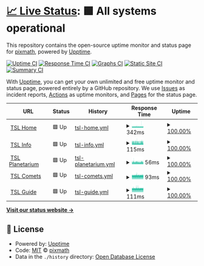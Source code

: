 # [📈 Live Status](https://pixmath.github.io/upptime): <!--live status--> **🟩 All systems operational**

This repository contains the open-source uptime monitor and status page for [pixmath](https://pixmath.github.io/upptime), powered by [Upptime](https://github.com/upptime/upptime).

[![Uptime CI](https://github.com/pixmath/upptime/workflows/Uptime%20CI/badge.svg)](https://github.com/pixmath/upptime/actions?query=workflow%3A%22Uptime+CI%22)
[![Response Time CI](https://github.com/pixmath/upptime/workflows/Response%20Time%20CI/badge.svg)](https://github.com/pixmath/upptime/actions?query=workflow%3A%22Response+Time+CI%22)
[![Graphs CI](https://github.com/pixmath/upptime/workflows/Graphs%20CI/badge.svg)](https://github.com/pixmath/upptime/actions?query=workflow%3A%22Graphs+CI%22)
[![Static Site CI](https://github.com/pixmath/upptime/workflows/Static%20Site%20CI/badge.svg)](https://github.com/pixmath/upptime/actions?query=workflow%3A%22Static+Site+CI%22)
[![Summary CI](https://github.com/pixmath/upptime/workflows/Summary%20CI/badge.svg)](https://github.com/pixmath/upptime/actions?query=workflow%3A%22Summary+CI%22)

With [Upptime](https://upptime.js.org), you can get your own unlimited and free uptime monitor and status page, powered entirely by a GitHub repository. We use [Issues](https://github.com/pixmath/upptime/issues) as incident reports, [Actions](https://github.com/pixmath/upptime/actions) as uptime monitors, and [Pages](https://pixmath.github.io/upptime) for the status page.

<!--start: status pages-->
<!-- This summary is generated by Upptime (https://github.com/upptime/upptime) -->
<!-- Do not edit this manually, your changes will be overwritten -->
<!-- prettier-ignore -->
| URL | Status | History | Response Time | Uptime |
| --- | ------ | ------- | ------------- | ------ |
| <img alt="" src="https://icons.duckduckgo.com/ip3/theskylive.com.ico" height="13"> [TSL Home](https://theskylive.com) | 🟩 Up | [tsl-home.yml](https://github.com/pixmath/upptime/commits/HEAD/history/tsl-home.yml) | <details><summary><img alt="Response time graph" src="./graphs/tsl-home/response-time-week.png" height="20"> 342ms</summary><br><a href="https://pixmath.github.io/upptime/history/tsl-home"><img alt="Response time 338" src="https://img.shields.io/endpoint?url=https%3A%2F%2Fraw.githubusercontent.com%2Fpixmath%2Fupptime%2FHEAD%2Fapi%2Ftsl-home%2Fresponse-time.json"></a><br><a href="https://pixmath.github.io/upptime/history/tsl-home"><img alt="24-hour response time 347" src="https://img.shields.io/endpoint?url=https%3A%2F%2Fraw.githubusercontent.com%2Fpixmath%2Fupptime%2FHEAD%2Fapi%2Ftsl-home%2Fresponse-time-day.json"></a><br><a href="https://pixmath.github.io/upptime/history/tsl-home"><img alt="7-day response time 342" src="https://img.shields.io/endpoint?url=https%3A%2F%2Fraw.githubusercontent.com%2Fpixmath%2Fupptime%2FHEAD%2Fapi%2Ftsl-home%2Fresponse-time-week.json"></a><br><a href="https://pixmath.github.io/upptime/history/tsl-home"><img alt="30-day response time 337" src="https://img.shields.io/endpoint?url=https%3A%2F%2Fraw.githubusercontent.com%2Fpixmath%2Fupptime%2FHEAD%2Fapi%2Ftsl-home%2Fresponse-time-month.json"></a><br><a href="https://pixmath.github.io/upptime/history/tsl-home"><img alt="1-year response time 338" src="https://img.shields.io/endpoint?url=https%3A%2F%2Fraw.githubusercontent.com%2Fpixmath%2Fupptime%2FHEAD%2Fapi%2Ftsl-home%2Fresponse-time-year.json"></a></details> | <details><summary><a href="https://pixmath.github.io/upptime/history/tsl-home">100.00%</a></summary><a href="https://pixmath.github.io/upptime/history/tsl-home"><img alt="All-time uptime 100.00%" src="https://img.shields.io/endpoint?url=https%3A%2F%2Fraw.githubusercontent.com%2Fpixmath%2Fupptime%2FHEAD%2Fapi%2Ftsl-home%2Fuptime.json"></a><br><a href="https://pixmath.github.io/upptime/history/tsl-home"><img alt="24-hour uptime 100.00%" src="https://img.shields.io/endpoint?url=https%3A%2F%2Fraw.githubusercontent.com%2Fpixmath%2Fupptime%2FHEAD%2Fapi%2Ftsl-home%2Fuptime-day.json"></a><br><a href="https://pixmath.github.io/upptime/history/tsl-home"><img alt="7-day uptime 100.00%" src="https://img.shields.io/endpoint?url=https%3A%2F%2Fraw.githubusercontent.com%2Fpixmath%2Fupptime%2FHEAD%2Fapi%2Ftsl-home%2Fuptime-week.json"></a><br><a href="https://pixmath.github.io/upptime/history/tsl-home"><img alt="30-day uptime 100.00%" src="https://img.shields.io/endpoint?url=https%3A%2F%2Fraw.githubusercontent.com%2Fpixmath%2Fupptime%2FHEAD%2Fapi%2Ftsl-home%2Fuptime-month.json"></a><br><a href="https://pixmath.github.io/upptime/history/tsl-home"><img alt="1-year uptime 100.00%" src="https://img.shields.io/endpoint?url=https%3A%2F%2Fraw.githubusercontent.com%2Fpixmath%2Fupptime%2FHEAD%2Fapi%2Ftsl-home%2Fuptime-year.json"></a></details>
| <img alt="" src="https://icons.duckduckgo.com/ip3/theskylive.com.ico" height="13"> [TSL Info](https://theskylive.com/jupiter-info) | 🟩 Up | [tsl-info.yml](https://github.com/pixmath/upptime/commits/HEAD/history/tsl-info.yml) | <details><summary><img alt="Response time graph" src="./graphs/tsl-info/response-time-week.png" height="20"> 115ms</summary><br><a href="https://pixmath.github.io/upptime/history/tsl-info"><img alt="Response time 108" src="https://img.shields.io/endpoint?url=https%3A%2F%2Fraw.githubusercontent.com%2Fpixmath%2Fupptime%2FHEAD%2Fapi%2Ftsl-info%2Fresponse-time.json"></a><br><a href="https://pixmath.github.io/upptime/history/tsl-info"><img alt="24-hour response time 113" src="https://img.shields.io/endpoint?url=https%3A%2F%2Fraw.githubusercontent.com%2Fpixmath%2Fupptime%2FHEAD%2Fapi%2Ftsl-info%2Fresponse-time-day.json"></a><br><a href="https://pixmath.github.io/upptime/history/tsl-info"><img alt="7-day response time 115" src="https://img.shields.io/endpoint?url=https%3A%2F%2Fraw.githubusercontent.com%2Fpixmath%2Fupptime%2FHEAD%2Fapi%2Ftsl-info%2Fresponse-time-week.json"></a><br><a href="https://pixmath.github.io/upptime/history/tsl-info"><img alt="30-day response time 114" src="https://img.shields.io/endpoint?url=https%3A%2F%2Fraw.githubusercontent.com%2Fpixmath%2Fupptime%2FHEAD%2Fapi%2Ftsl-info%2Fresponse-time-month.json"></a><br><a href="https://pixmath.github.io/upptime/history/tsl-info"><img alt="1-year response time 108" src="https://img.shields.io/endpoint?url=https%3A%2F%2Fraw.githubusercontent.com%2Fpixmath%2Fupptime%2FHEAD%2Fapi%2Ftsl-info%2Fresponse-time-year.json"></a></details> | <details><summary><a href="https://pixmath.github.io/upptime/history/tsl-info">100.00%</a></summary><a href="https://pixmath.github.io/upptime/history/tsl-info"><img alt="All-time uptime 100.00%" src="https://img.shields.io/endpoint?url=https%3A%2F%2Fraw.githubusercontent.com%2Fpixmath%2Fupptime%2FHEAD%2Fapi%2Ftsl-info%2Fuptime.json"></a><br><a href="https://pixmath.github.io/upptime/history/tsl-info"><img alt="24-hour uptime 100.00%" src="https://img.shields.io/endpoint?url=https%3A%2F%2Fraw.githubusercontent.com%2Fpixmath%2Fupptime%2FHEAD%2Fapi%2Ftsl-info%2Fuptime-day.json"></a><br><a href="https://pixmath.github.io/upptime/history/tsl-info"><img alt="7-day uptime 100.00%" src="https://img.shields.io/endpoint?url=https%3A%2F%2Fraw.githubusercontent.com%2Fpixmath%2Fupptime%2FHEAD%2Fapi%2Ftsl-info%2Fuptime-week.json"></a><br><a href="https://pixmath.github.io/upptime/history/tsl-info"><img alt="30-day uptime 100.00%" src="https://img.shields.io/endpoint?url=https%3A%2F%2Fraw.githubusercontent.com%2Fpixmath%2Fupptime%2FHEAD%2Fapi%2Ftsl-info%2Fuptime-month.json"></a><br><a href="https://pixmath.github.io/upptime/history/tsl-info"><img alt="1-year uptime 100.00%" src="https://img.shields.io/endpoint?url=https%3A%2F%2Fraw.githubusercontent.com%2Fpixmath%2Fupptime%2FHEAD%2Fapi%2Ftsl-info%2Fuptime-year.json"></a></details>
| <img alt="" src="https://icons.duckduckgo.com/ip3/theskylive.com.ico" height="13"> [TSL Planetarium](https://theskylive.com/planetarium?obj=jupiter) | 🟩 Up | [tsl-planetarium.yml](https://github.com/pixmath/upptime/commits/HEAD/history/tsl-planetarium.yml) | <details><summary><img alt="Response time graph" src="./graphs/tsl-planetarium/response-time-week.png" height="20"> 56ms</summary><br><a href="https://pixmath.github.io/upptime/history/tsl-planetarium"><img alt="Response time 60" src="https://img.shields.io/endpoint?url=https%3A%2F%2Fraw.githubusercontent.com%2Fpixmath%2Fupptime%2FHEAD%2Fapi%2Ftsl-planetarium%2Fresponse-time.json"></a><br><a href="https://pixmath.github.io/upptime/history/tsl-planetarium"><img alt="24-hour response time 55" src="https://img.shields.io/endpoint?url=https%3A%2F%2Fraw.githubusercontent.com%2Fpixmath%2Fupptime%2FHEAD%2Fapi%2Ftsl-planetarium%2Fresponse-time-day.json"></a><br><a href="https://pixmath.github.io/upptime/history/tsl-planetarium"><img alt="7-day response time 56" src="https://img.shields.io/endpoint?url=https%3A%2F%2Fraw.githubusercontent.com%2Fpixmath%2Fupptime%2FHEAD%2Fapi%2Ftsl-planetarium%2Fresponse-time-week.json"></a><br><a href="https://pixmath.github.io/upptime/history/tsl-planetarium"><img alt="30-day response time 55" src="https://img.shields.io/endpoint?url=https%3A%2F%2Fraw.githubusercontent.com%2Fpixmath%2Fupptime%2FHEAD%2Fapi%2Ftsl-planetarium%2Fresponse-time-month.json"></a><br><a href="https://pixmath.github.io/upptime/history/tsl-planetarium"><img alt="1-year response time 60" src="https://img.shields.io/endpoint?url=https%3A%2F%2Fraw.githubusercontent.com%2Fpixmath%2Fupptime%2FHEAD%2Fapi%2Ftsl-planetarium%2Fresponse-time-year.json"></a></details> | <details><summary><a href="https://pixmath.github.io/upptime/history/tsl-planetarium">100.00%</a></summary><a href="https://pixmath.github.io/upptime/history/tsl-planetarium"><img alt="All-time uptime 100.00%" src="https://img.shields.io/endpoint?url=https%3A%2F%2Fraw.githubusercontent.com%2Fpixmath%2Fupptime%2FHEAD%2Fapi%2Ftsl-planetarium%2Fuptime.json"></a><br><a href="https://pixmath.github.io/upptime/history/tsl-planetarium"><img alt="24-hour uptime 100.00%" src="https://img.shields.io/endpoint?url=https%3A%2F%2Fraw.githubusercontent.com%2Fpixmath%2Fupptime%2FHEAD%2Fapi%2Ftsl-planetarium%2Fuptime-day.json"></a><br><a href="https://pixmath.github.io/upptime/history/tsl-planetarium"><img alt="7-day uptime 100.00%" src="https://img.shields.io/endpoint?url=https%3A%2F%2Fraw.githubusercontent.com%2Fpixmath%2Fupptime%2FHEAD%2Fapi%2Ftsl-planetarium%2Fuptime-week.json"></a><br><a href="https://pixmath.github.io/upptime/history/tsl-planetarium"><img alt="30-day uptime 100.00%" src="https://img.shields.io/endpoint?url=https%3A%2F%2Fraw.githubusercontent.com%2Fpixmath%2Fupptime%2FHEAD%2Fapi%2Ftsl-planetarium%2Fuptime-month.json"></a><br><a href="https://pixmath.github.io/upptime/history/tsl-planetarium"><img alt="1-year uptime 100.00%" src="https://img.shields.io/endpoint?url=https%3A%2F%2Fraw.githubusercontent.com%2Fpixmath%2Fupptime%2FHEAD%2Fapi%2Ftsl-planetarium%2Fuptime-year.json"></a></details>
| <img alt="" src="https://icons.duckduckgo.com/ip3/theskylive.com.ico" height="13"> [TSL Comets](https://theskylive.com/comets) | 🟩 Up | [tsl-comets.yml](https://github.com/pixmath/upptime/commits/HEAD/history/tsl-comets.yml) | <details><summary><img alt="Response time graph" src="./graphs/tsl-comets/response-time-week.png" height="20"> 93ms</summary><br><a href="https://pixmath.github.io/upptime/history/tsl-comets"><img alt="Response time 92" src="https://img.shields.io/endpoint?url=https%3A%2F%2Fraw.githubusercontent.com%2Fpixmath%2Fupptime%2FHEAD%2Fapi%2Ftsl-comets%2Fresponse-time.json"></a><br><a href="https://pixmath.github.io/upptime/history/tsl-comets"><img alt="24-hour response time 94" src="https://img.shields.io/endpoint?url=https%3A%2F%2Fraw.githubusercontent.com%2Fpixmath%2Fupptime%2FHEAD%2Fapi%2Ftsl-comets%2Fresponse-time-day.json"></a><br><a href="https://pixmath.github.io/upptime/history/tsl-comets"><img alt="7-day response time 93" src="https://img.shields.io/endpoint?url=https%3A%2F%2Fraw.githubusercontent.com%2Fpixmath%2Fupptime%2FHEAD%2Fapi%2Ftsl-comets%2Fresponse-time-week.json"></a><br><a href="https://pixmath.github.io/upptime/history/tsl-comets"><img alt="30-day response time 92" src="https://img.shields.io/endpoint?url=https%3A%2F%2Fraw.githubusercontent.com%2Fpixmath%2Fupptime%2FHEAD%2Fapi%2Ftsl-comets%2Fresponse-time-month.json"></a><br><a href="https://pixmath.github.io/upptime/history/tsl-comets"><img alt="1-year response time 92" src="https://img.shields.io/endpoint?url=https%3A%2F%2Fraw.githubusercontent.com%2Fpixmath%2Fupptime%2FHEAD%2Fapi%2Ftsl-comets%2Fresponse-time-year.json"></a></details> | <details><summary><a href="https://pixmath.github.io/upptime/history/tsl-comets">100.00%</a></summary><a href="https://pixmath.github.io/upptime/history/tsl-comets"><img alt="All-time uptime 100.00%" src="https://img.shields.io/endpoint?url=https%3A%2F%2Fraw.githubusercontent.com%2Fpixmath%2Fupptime%2FHEAD%2Fapi%2Ftsl-comets%2Fuptime.json"></a><br><a href="https://pixmath.github.io/upptime/history/tsl-comets"><img alt="24-hour uptime 100.00%" src="https://img.shields.io/endpoint?url=https%3A%2F%2Fraw.githubusercontent.com%2Fpixmath%2Fupptime%2FHEAD%2Fapi%2Ftsl-comets%2Fuptime-day.json"></a><br><a href="https://pixmath.github.io/upptime/history/tsl-comets"><img alt="7-day uptime 100.00%" src="https://img.shields.io/endpoint?url=https%3A%2F%2Fraw.githubusercontent.com%2Fpixmath%2Fupptime%2FHEAD%2Fapi%2Ftsl-comets%2Fuptime-week.json"></a><br><a href="https://pixmath.github.io/upptime/history/tsl-comets"><img alt="30-day uptime 100.00%" src="https://img.shields.io/endpoint?url=https%3A%2F%2Fraw.githubusercontent.com%2Fpixmath%2Fupptime%2FHEAD%2Fapi%2Ftsl-comets%2Fuptime-month.json"></a><br><a href="https://pixmath.github.io/upptime/history/tsl-comets"><img alt="1-year uptime 100.00%" src="https://img.shields.io/endpoint?url=https%3A%2F%2Fraw.githubusercontent.com%2Fpixmath%2Fupptime%2FHEAD%2Fapi%2Ftsl-comets%2Fuptime-year.json"></a></details>
| <img alt="" src="https://icons.duckduckgo.com/ip3/theskylive.com.ico" height="13"> [TSL Guide](https://theskylive.com/guide) | 🟩 Up | [tsl-guide.yml](https://github.com/pixmath/upptime/commits/HEAD/history/tsl-guide.yml) | <details><summary><img alt="Response time graph" src="./graphs/tsl-guide/response-time-week.png" height="20"> 111ms</summary><br><a href="https://pixmath.github.io/upptime/history/tsl-guide"><img alt="Response time 110" src="https://img.shields.io/endpoint?url=https%3A%2F%2Fraw.githubusercontent.com%2Fpixmath%2Fupptime%2FHEAD%2Fapi%2Ftsl-guide%2Fresponse-time.json"></a><br><a href="https://pixmath.github.io/upptime/history/tsl-guide"><img alt="24-hour response time 112" src="https://img.shields.io/endpoint?url=https%3A%2F%2Fraw.githubusercontent.com%2Fpixmath%2Fupptime%2FHEAD%2Fapi%2Ftsl-guide%2Fresponse-time-day.json"></a><br><a href="https://pixmath.github.io/upptime/history/tsl-guide"><img alt="7-day response time 111" src="https://img.shields.io/endpoint?url=https%3A%2F%2Fraw.githubusercontent.com%2Fpixmath%2Fupptime%2FHEAD%2Fapi%2Ftsl-guide%2Fresponse-time-week.json"></a><br><a href="https://pixmath.github.io/upptime/history/tsl-guide"><img alt="30-day response time 111" src="https://img.shields.io/endpoint?url=https%3A%2F%2Fraw.githubusercontent.com%2Fpixmath%2Fupptime%2FHEAD%2Fapi%2Ftsl-guide%2Fresponse-time-month.json"></a><br><a href="https://pixmath.github.io/upptime/history/tsl-guide"><img alt="1-year response time 110" src="https://img.shields.io/endpoint?url=https%3A%2F%2Fraw.githubusercontent.com%2Fpixmath%2Fupptime%2FHEAD%2Fapi%2Ftsl-guide%2Fresponse-time-year.json"></a></details> | <details><summary><a href="https://pixmath.github.io/upptime/history/tsl-guide">100.00%</a></summary><a href="https://pixmath.github.io/upptime/history/tsl-guide"><img alt="All-time uptime 100.00%" src="https://img.shields.io/endpoint?url=https%3A%2F%2Fraw.githubusercontent.com%2Fpixmath%2Fupptime%2FHEAD%2Fapi%2Ftsl-guide%2Fuptime.json"></a><br><a href="https://pixmath.github.io/upptime/history/tsl-guide"><img alt="24-hour uptime 100.00%" src="https://img.shields.io/endpoint?url=https%3A%2F%2Fraw.githubusercontent.com%2Fpixmath%2Fupptime%2FHEAD%2Fapi%2Ftsl-guide%2Fuptime-day.json"></a><br><a href="https://pixmath.github.io/upptime/history/tsl-guide"><img alt="7-day uptime 100.00%" src="https://img.shields.io/endpoint?url=https%3A%2F%2Fraw.githubusercontent.com%2Fpixmath%2Fupptime%2FHEAD%2Fapi%2Ftsl-guide%2Fuptime-week.json"></a><br><a href="https://pixmath.github.io/upptime/history/tsl-guide"><img alt="30-day uptime 100.00%" src="https://img.shields.io/endpoint?url=https%3A%2F%2Fraw.githubusercontent.com%2Fpixmath%2Fupptime%2FHEAD%2Fapi%2Ftsl-guide%2Fuptime-month.json"></a><br><a href="https://pixmath.github.io/upptime/history/tsl-guide"><img alt="1-year uptime 100.00%" src="https://img.shields.io/endpoint?url=https%3A%2F%2Fraw.githubusercontent.com%2Fpixmath%2Fupptime%2FHEAD%2Fapi%2Ftsl-guide%2Fuptime-year.json"></a></details>

<!--end: status pages-->

[**Visit our status website →**](https://pixmath.github.io/upptime)

## 📄 License

- Powered by: [Upptime](https://github.com/upptime/upptime)
- Code: [MIT](./LICENSE) © [pixmath](https://pixmath.github.io/upptime)
- Data in the `./history` directory: [Open Database License](https://opendatacommons.org/licenses/odbl/1-0/)
